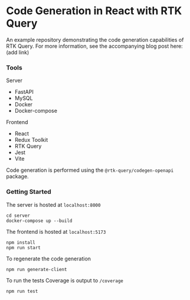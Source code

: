 # Code Generation in React with RTK Query

An example repository demonstrating the code generation capabilities of RTK Query.
For more information, see the accompanying blog post here: (add link)

### Tools
Server
* FastAPI
* MySQL
* Docker
* Docker-compose

Frontend
* React
* Redux Toolkit
* RTK Query
* Jest
* Vite

Code generation is performed using the `@rtk-query/codegen-openapi` package.

### Getting Started

The server is hosted at `localhost:8000`
```
cd server
docker-compose up --build
```

The frontend is hosted at `localhost:5173`
```
npm install
npm run start
```

To regenerate the code generation
```
npm run generate-client
```

To run the tests
Coverage is output to `/coverage`
```
npm run test
```

